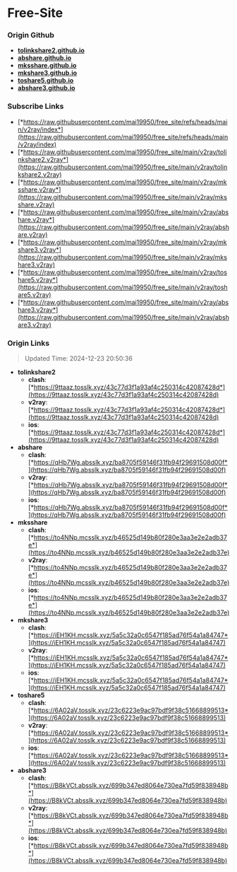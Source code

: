 # Free-Site

### Origin Github

- [**tolinkshare2.github.io**](https://github.com/tolinkshare2/tolinkshare2.github.io)
- [**abshare.github.io**](https://github.com/abshare/abshare.github.io)
- [**mksshare.github.io**](https://github.com/mksshare/mksshare.github.io)
- [**mkshare3.github.io**](https://github.com/mkshare3/mkshare3.github.io)
- [**toshare5.github.io**](https://github.com/toshare5/toshare5.github.io)
- [**abshare3.github.io**](https://github.com/abshare3/abshare3.github.io)

### Subscribe Links

- [*https://raw.githubusercontent.com/mai19950/free_site/refs/heads/main/v2ray/index*](https://raw.githubusercontent.com/mai19950/free_site/refs/heads/main/v2ray/index)
- [*https://raw.githubusercontent.com/mai19950/free_site/main/v2ray/tolinkshare2.v2ray*](https://raw.githubusercontent.com/mai19950/free_site/main/v2ray/tolinkshare2.v2ray)
- [*https://raw.githubusercontent.com/mai19950/free_site/main/v2ray/mksshare.v2ray*](https://raw.githubusercontent.com/mai19950/free_site/main/v2ray/mksshare.v2ray)
- [*https://raw.githubusercontent.com/mai19950/free_site/main/v2ray/abshare.v2ray*](https://raw.githubusercontent.com/mai19950/free_site/main/v2ray/abshare.v2ray)
- [*https://raw.githubusercontent.com/mai19950/free_site/main/v2ray/mkshare3.v2ray*](https://raw.githubusercontent.com/mai19950/free_site/main/v2ray/mkshare3.v2ray)
- [*https://raw.githubusercontent.com/mai19950/free_site/main/v2ray/toshare5.v2ray*](https://raw.githubusercontent.com/mai19950/free_site/main/v2ray/toshare5.v2ray)
- [*https://raw.githubusercontent.com/mai19950/free_site/main/v2ray/abshare3.v2ray*](https://raw.githubusercontent.com/mai19950/free_site/main/v2ray/abshare3.v2ray)

### Origin Links

> Updated Time: 2024-12-23 20:50:36

- **tolinkshare2**
  - **clash**: [*https://9ttaaz.tosslk.xyz/43c77d3f1a93af4c250314c42087428d*](https://9ttaaz.tosslk.xyz/43c77d3f1a93af4c250314c42087428d)
  - **v2ray**: [*https://9ttaaz.tosslk.xyz/43c77d3f1a93af4c250314c42087428d*](https://9ttaaz.tosslk.xyz/43c77d3f1a93af4c250314c42087428d)
  - **ios**: [*https://9ttaaz.tosslk.xyz/43c77d3f1a93af4c250314c42087428d*](https://9ttaaz.tosslk.xyz/43c77d3f1a93af4c250314c42087428d)
- **abshare**
  - **clash**: [*https://qHb7Wg.absslk.xyz/ba8705f59146f31fb94f29691508d00f*](https://qHb7Wg.absslk.xyz/ba8705f59146f31fb94f29691508d00f)
  - **v2ray**: [*https://qHb7Wg.absslk.xyz/ba8705f59146f31fb94f29691508d00f*](https://qHb7Wg.absslk.xyz/ba8705f59146f31fb94f29691508d00f)
  - **ios**: [*https://qHb7Wg.absslk.xyz/ba8705f59146f31fb94f29691508d00f*](https://qHb7Wg.absslk.xyz/ba8705f59146f31fb94f29691508d00f)
- **mksshare**
  - **clash**: [*https://to4NNp.mcsslk.xyz/b46525d149b80f280e3aa3e2e2adb37e*](https://to4NNp.mcsslk.xyz/b46525d149b80f280e3aa3e2e2adb37e)
  - **v2ray**: [*https://to4NNp.mcsslk.xyz/b46525d149b80f280e3aa3e2e2adb37e*](https://to4NNp.mcsslk.xyz/b46525d149b80f280e3aa3e2e2adb37e)
  - **ios**: [*https://to4NNp.mcsslk.xyz/b46525d149b80f280e3aa3e2e2adb37e*](https://to4NNp.mcsslk.xyz/b46525d149b80f280e3aa3e2e2adb37e)
- **mkshare3**
  - **clash**: [*https://iEH1KH.mcsslk.xyz/5a5c32a0c6547f185ad76f54a1a84747*](https://iEH1KH.mcsslk.xyz/5a5c32a0c6547f185ad76f54a1a84747)
  - **v2ray**: [*https://iEH1KH.mcsslk.xyz/5a5c32a0c6547f185ad76f54a1a84747*](https://iEH1KH.mcsslk.xyz/5a5c32a0c6547f185ad76f54a1a84747)
  - **ios**: [*https://iEH1KH.mcsslk.xyz/5a5c32a0c6547f185ad76f54a1a84747*](https://iEH1KH.mcsslk.xyz/5a5c32a0c6547f185ad76f54a1a84747)
- **toshare5**
  - **clash**: [*https://6A02aV.tosslk.xyz/23c6223e9ac97bdf9f38c51668899513*](https://6A02aV.tosslk.xyz/23c6223e9ac97bdf9f38c51668899513)
  - **v2ray**: [*https://6A02aV.tosslk.xyz/23c6223e9ac97bdf9f38c51668899513*](https://6A02aV.tosslk.xyz/23c6223e9ac97bdf9f38c51668899513)
  - **ios**: [*https://6A02aV.tosslk.xyz/23c6223e9ac97bdf9f38c51668899513*](https://6A02aV.tosslk.xyz/23c6223e9ac97bdf9f38c51668899513)
- **abshare3**
  - **clash**: [*https://B8kVCt.absslk.xyz/699b347ed8064e730ea7fd59f838948b*](https://B8kVCt.absslk.xyz/699b347ed8064e730ea7fd59f838948b)
  - **v2ray**: [*https://B8kVCt.absslk.xyz/699b347ed8064e730ea7fd59f838948b*](https://B8kVCt.absslk.xyz/699b347ed8064e730ea7fd59f838948b)
  - **ios**: [*https://B8kVCt.absslk.xyz/699b347ed8064e730ea7fd59f838948b*](https://B8kVCt.absslk.xyz/699b347ed8064e730ea7fd59f838948b)
